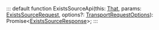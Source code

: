 :::
default function ExistsSourceApi(this: [That](./That.md), params: [ExistsSourceRequest](./ExistsSourceRequest.md), options?: [TransportRequestOptions](./TransportRequestOptions.md)): Promise<[ExistsSourceResponse](./ExistsSourceResponse.md)>;
:::
